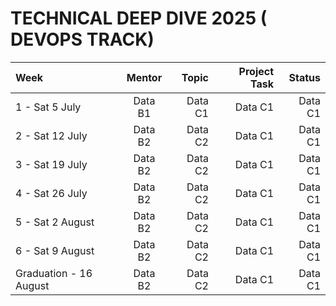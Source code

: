 # TECHNICAL DEEP DIVE 2025 ( DEVOPS TRACK)

| Week | Mentor | Topic |  Project Task |  Status |
| :------- | :------: | -------: |  -------: |  -------: |
| 1 - Sat 5 July  | Data B1  | Data C1  |  Data C1  |  Data C1  |
| 2 - Sat 12 July  | Data B2  | Data C2  |  Data C1  |  Data C1  |
| 3 - Sat 19 July  | Data B2  | Data C2  |  Data C1  |  Data C1  |
| 4 - Sat 26 July  | Data B2  | Data C2  |  Data C1  |  Data C1  |
| 5 - Sat 2 August  | Data B2  | Data C2  |  Data C1  |  Data C1  |
| 6 - Sat 9 August  | Data B2  | Data C2  |  Data C1  |  Data C1  |
| Graduation - 16 August  | Data B2  | Data C2  |  Data C1  |  Data C1  |
